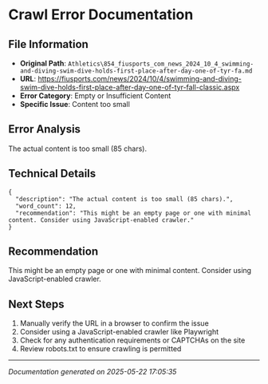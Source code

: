 # Crawl Error Documentation

## File Information
- **Original Path**: `Athletics\854_fiusports_com_news_2024_10_4_swimming-and-diving-swim-dive-holds-first-place-after-day-one-of-tyr-fa.md`
- **URL**: https://fiusports.com/news/2024/10/4/swimming-and-diving-swim-dive-holds-first-place-after-day-one-of-tyr-fall-classic.aspx
- **Error Category**: Empty or Insufficient Content
- **Specific Issue**: Content too small

## Error Analysis
The actual content is too small (85 chars).

## Technical Details
```
{
  "description": "The actual content is too small (85 chars).",
  "word_count": 12,
  "recommendation": "This might be an empty page or one with minimal content. Consider using JavaScript-enabled crawler."
}
```

## Recommendation
This might be an empty page or one with minimal content. Consider using JavaScript-enabled crawler.

## Next Steps
1. Manually verify the URL in a browser to confirm the issue
2. Consider using a JavaScript-enabled crawler like Playwright
3. Check for any authentication requirements or CAPTCHAs on the site
4. Review robots.txt to ensure crawling is permitted

---
*Documentation generated on 2025-05-22 17:05:35*
